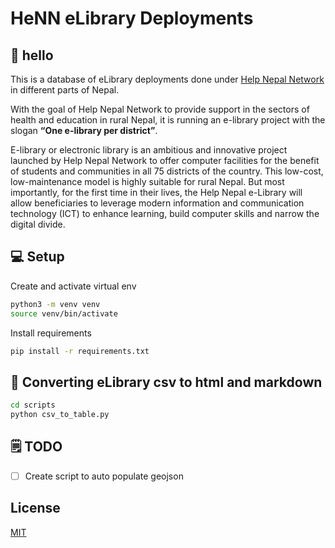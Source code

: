 # HeNN eLibrary Deployments

## 👋 hello

This is a database of eLibrary deployments done under [Help Nepal Network](https://helpnepal.net/) in different parts of Nepal.

With the goal of Help Nepal Network to provide support in the sectors of health and education in rural Nepal, it is running an e-library project with the slogan **“One e-library per district”**.

E-library or electronic library is an ambitious and innovative project launched by Help Nepal Network to offer computer facilities for the benefit of students and communities in all 75 districts of the country. This low-cost, low-maintenance model is highly suitable for rural Nepal. But most importantly, for the first time in their lives, the Help Nepal e-Library will allow beneficiaries to leverage modern information and communication technology (ICT) to enhance learning, build computer skills and narrow the digital divide.

## 💻 Setup

Create and activate virtual env

```bash
python3 -m venv venv
source venv/bin/activate
```

Install requirements

```bash
pip install -r requirements.txt
```

## 🔄 Converting eLibrary csv to html and markdown

```bash
cd scripts
python csv_to_table.py
```

## 🗒️ TODO

- [ ] Create script to auto populate geojson

## License

[MIT](LICENSE)
